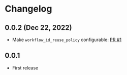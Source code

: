 # Changelog

## 0.0.2 (Dec 22, 2022)

- Make `workflow_id_reuse_policy` configurable: [PR #1](https://github.com/sendoso/temporal-ruby/pull/1)

## 0.0.1
- First release
